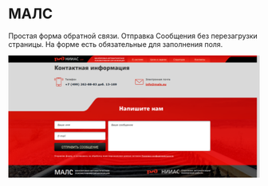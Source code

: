 # МАЛС

Простая форма обратной связи. Отправка Сообщения без перезагрузки страницы. На форме есть обязательные для заполнения поля.

![](/README/mail.png) 